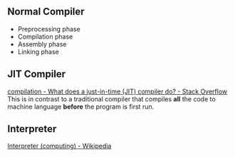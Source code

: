 ## Normal Compiler
- Preprocessing phase
- Compilation phase
- Assembly phase
- Linking phase


## JIT Compiler
[compilation - What does a just-in-time (JIT) compiler do? - Stack Overflow](https://stackoverflow.com/questions/95635/what-does-a-just-in-time-jit-compiler-do?rq=1)
This is in contrast to a traditional compiler that compiles **all** the code to machine language **before** the program is first run.

## Interpreter
[Interpreter (computing) - Wikipedia](https://en.wikipedia.org/wiki/Interpreter_(computing))